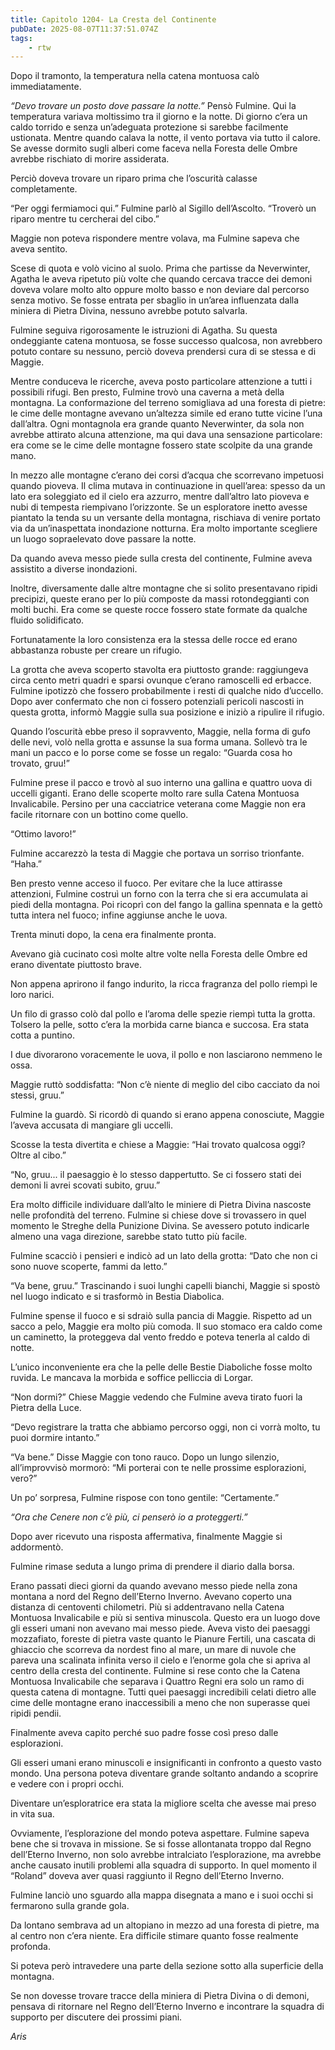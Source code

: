 ```yaml
---
title: Capitolo 1204- La Cresta del Continente
pubDate: 2025-08-07T11:37:51.074Z
tags:
    - rtw
---
```



Dopo il tramonto, la temperatura nella catena montuosa calò immediatamente.


<em>“Devo trovare un posto dove passare la notte.”</em> Pensò Fulmine. Qui la temperatura variava moltissimo tra il giorno e la notte. Di giorno c’era un caldo torrido e senza un’adeguata protezione si sarebbe facilmente ustionata. Mentre quando calava la notte, il vento portava via tutto il calore. Se avesse dormito sugli alberi come faceva nella Foresta delle Ombre avrebbe rischiato di morire assiderata.


Perciò doveva trovare un riparo prima che l’oscurità calasse completamente.


“Per oggi fermiamoci qui.” Fulmine parlò al Sigillo dell’Ascolto. “Troverò un riparo mentre tu cercherai del cibo.”


Maggie non poteva rispondere mentre volava, ma Fulmine sapeva che aveva sentito.


Scese di quota e volò vicino al suolo. Prima che partisse da Neverwinter, Agatha le aveva ripetuto più volte che quando cercava tracce dei demoni doveva volare molto alto oppure molto basso e non deviare dal percorso senza motivo. Se fosse entrata per sbaglio in un’area influenzata dalla miniera di Pietra Divina, nessuno avrebbe potuto salvarla.


Fulmine seguiva rigorosamente le istruzioni di Agatha. Su questa ondeggiante catena montuosa, se fosse successo qualcosa, non avrebbero potuto contare su nessuno, perciò doveva prendersi cura di se stessa e di Maggie.


Mentre conduceva le ricerche, aveva posto particolare attenzione a tutti i possibili rifugi. Ben presto, Fulmine trovò una caverna a metà della montagna. La conformazione del terreno somigliava ad una foresta di pietre: le cime delle montagne avevano un’altezza simile ed erano tutte vicine l’una dall’altra. Ogni montagnola era grande quanto Neverwinter, da sola non avrebbe attirato alcuna attenzione, ma qui dava una sensazione particolare: era come se le cime delle montagne fossero state scolpite da una grande mano.


In mezzo alle montagne c’erano dei corsi d’acqua che scorrevano impetuosi quando pioveva. Il clima mutava in continuazione in quell’area: spesso da un lato era soleggiato ed il cielo era azzurro, mentre dall’altro lato pioveva e nubi di tempesta riempivano l’orizzonte. Se un esploratore inetto avesse piantato la tenda su un versante della montagna, rischiava di venire portato via da un’inaspettata inondazione notturna. Era molto importante scegliere un luogo sopraelevato dove passare la notte.


Da quando aveva messo piede sulla cresta del continente, Fulmine aveva assistito a diverse inondazioni.


Inoltre, diversamente dalle altre montagne che si solito presentavano ripidi precipizi, queste erano per lo più composte da massi rotondeggianti con molti buchi. Era come se queste rocce fossero state formate da qualche fluido solidificato.


Fortunatamente la loro consistenza era la stessa delle rocce ed erano abbastanza robuste per creare un rifugio.


La grotta che aveva scoperto stavolta era piuttosto grande: raggiungeva circa cento metri quadri e sparsi ovunque c’erano ramoscelli ed erbacce. Fulmine ipotizzò che fossero probabilmente i resti di qualche nido d’uccello. Dopo aver confermato che non ci fossero potenziali pericoli nascosti in questa grotta, informò Maggie sulla sua posizione e iniziò a ripulire il rifugio.


Quando l’oscurità ebbe preso il sopravvento, Maggie, nella forma di gufo delle nevi, volò nella grotta e assunse la sua forma umana. Sollevò tra le mani un pacco e lo porse come se fosse un regalo: “Guarda cosa ho trovato, gruu!”


Fulmine prese il pacco e trovò al suo interno una gallina e quattro uova di uccelli giganti. Erano delle scoperte molto rare sulla Catena Montuosa Invalicabile. Persino per una cacciatrice veterana come Maggie non era facile ritornare con un bottino come quello.


“Ottimo lavoro!”


Fulmine accarezzò la testa di Maggie che portava un sorriso trionfante. “Haha.”


Ben presto venne acceso il fuoco. Per evitare che la luce attirasse attenzioni, Fulmine costruì un forno con la terra che si era accumulata ai piedi della montagna. Poi ricoprì con del fango la gallina spennata e la gettò tutta intera nel fuoco; infine aggiunse anche le uova.


Trenta minuti dopo, la cena era finalmente pronta.


Avevano già cucinato così molte altre volte nella Foresta delle Ombre ed erano diventate piuttosto brave.


Non appena aprirono il fango indurito, la ricca fragranza del pollo riempì le loro narici.


Un filo di grasso colò dal pollo e l’aroma delle spezie riempì tutta la grotta. Tolsero la pelle, sotto c’era la morbida carne bianca e succosa. Era stata cotta a puntino.


I due divorarono voracemente le uova, il pollo e non lasciarono nemmeno le ossa.


Maggie ruttò soddisfatta: “Non c’è niente di meglio del cibo cacciato da noi stessi, gruu.”


Fulmine la guardò. Si ricordò di quando si erano appena conosciute, Maggie l’aveva accusata di mangiare gli uccelli.


Scosse la testa divertita e chiese a Maggie: “Hai trovato qualcosa oggi? Oltre al cibo.”


“No, gruu... il paesaggio è lo stesso dappertutto. Se ci fossero stati dei demoni li avrei scovati subito, gruu.”


Era molto difficile individuare dall’alto le miniere di Pietra Divina nascoste nelle profondità del terreno. Fulmine si chiese dove si trovassero in quel momento le Streghe della Punizione Divina. Se avessero potuto indicarle almeno una vaga direzione, sarebbe stato tutto più facile.


Fulmine scacciò i pensieri e indicò ad un lato della grotta: “Dato che non ci sono nuove scoperte, fammi da letto.”


“Va bene, gruu.” Trascinando i suoi lunghi capelli bianchi, Maggie si spostò nel luogo indicato e si trasformò in Bestia Diabolica.


Fulmine spense il fuoco e si sdraiò sulla pancia di Maggie. Rispetto ad un sacco a pelo, Maggie era molto più comoda. Il suo stomaco era caldo come un caminetto, la proteggeva dal vento freddo e poteva tenerla al caldo di notte.


L’unico inconveniente era che la pelle delle Bestie Diaboliche fosse molto ruvida. Le mancava la morbida e soffice pelliccia di Lorgar.


“Non dormi?” Chiese Maggie vedendo che Fulmine aveva tirato fuori la Pietra della Luce.


“Devo registrare la tratta che abbiamo percorso oggi, non ci vorrà molto, tu puoi dormire intanto.”


“Va bene.” Disse Maggie con tono rauco. Dopo un lungo silenzio, all’improvvisò mormorò: “Mi porterai con te nelle prossime esplorazioni, vero?”


Un po’ sorpresa, Fulmine rispose con tono gentile: “Certamente.”


<em>“Ora che Cenere non c’è più, ci penserò io a proteggerti.”</em>


Dopo aver ricevuto una risposta affermativa, finalmente Maggie si addormentò.


Fulmine rimase seduta a lungo prima di prendere il diario dalla borsa.


Erano passati dieci giorni da quando avevano messo piede nella zona montana a nord del Regno dell’Eterno Inverno. Avevano coperto una distanza di centoventi chilometri. Più si addentravano nella Catena Montuosa Invalicabile e più si sentiva minuscola. Questo era un luogo dove gli esseri umani non avevano mai messo piede. Aveva visto dei paesaggi mozzafiato, foreste di pietra vaste quanto le Pianure Fertili, una cascata di ghiaccio che scorreva da nordest fino al mare, un mare di nuvole che pareva una scalinata infinita verso il cielo e l’enorme gola che si apriva al centro della cresta del continente. Fulmine si rese conto che la Catena Montuosa Invalicabile che separava i Quattro Regni era solo un ramo di questa catena di montagne. Tutti quei paesaggi incredibili celati dietro alle cime delle montagne erano inaccessibili a meno che non superasse quei ripidi pendii.


Finalmente aveva capito perché suo padre fosse così preso dalle esplorazioni.


Gli esseri umani erano minuscoli e insignificanti in confronto a questo vasto mondo. Una persona poteva diventare grande soltanto andando a scoprire e vedere con i propri occhi.


Diventare un’esploratrice era stata la migliore scelta che avesse mai preso in vita sua.


Ovviamente, l’esplorazione del mondo poteva aspettare. Fulmine sapeva bene che si trovava in missione. Se si fosse allontanata troppo dal Regno dell’Eterno Inverno, non solo avrebbe intralciato l’esplorazione, ma avrebbe anche causato inutili problemi alla squadra di supporto. In quel momento il “Roland” doveva aver quasi raggiunto il Regno dell’Eterno Inverno.


Fulmine lanciò uno sguardo alla mappa disegnata a mano e i suoi occhi si fermarono sulla grande gola.


Da lontano sembrava ad un altopiano in mezzo ad una foresta di pietre, ma al centro non c’era niente. Era difficile stimare quanto fosse realmente profonda.


Si poteva però intravedere una parte della sezione sotto alla superficie della montagna.


Se non dovesse trovare tracce della miniera di Pietra Divina o di demoni, pensava di ritornare nel Regno dell’Eterno Inverno e incontrare la squadra di supporto per discutere dei prossimi piani.






<em>Aris</em>
                                


                                



